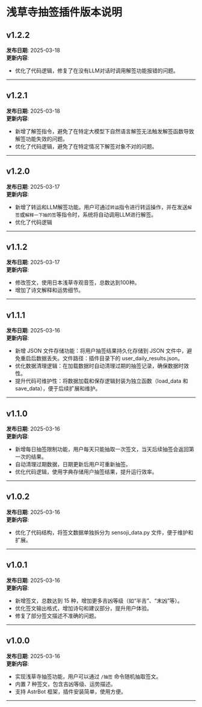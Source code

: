 # 浅草寺抽签插件版本说明

## v1.2.2
**发布日期**: 2025-03-18    
**更新内容**:
- 优化了代码逻辑，修复了在没有LLM对话时调用解签功能报错的问题。

---

## v1.2.1
**发布日期**: 2025-03-18    
**更新内容**:  
- 新增了解签指令，避免了在特定大模型下自然语言解签无法触发解签函数导致解签功能失效的问题。
- 优化了代码逻辑，避免了在特定情况下解签对象不对的问题。

---

## v1.2.0
**发布日期**: 2025-03-17    
**更新内容**:  
- 新增了转运和LLM解签功能。用户可通过`转运`指令进行转运操作，并在发送`解签`或`解释一下抽的签`等指令时，系统将自动调用LLM进行解签。
- 优化了代码逻辑

---

## v1.1.2
**发布日期**: 2025-03-17    
**更新内容**:  
- 修改签文，使用日本浅草寺观音签，总数达到100种。
- 增加了诗文解释和运势细节。

---

## v1.1.1
**发布日期**: 2025-03-16    
**更新内容**:  
- 新增 JSON 文件存储功能：将用户抽签结果持久化存储到 JSON 文件中，避免重启后数据丢失。文件路径：插件目录下的 user_daily_results.json。
- 优化数据清理逻辑：在加载数据时自动清理过期的抽签记录，确保数据时效性。
- 提升代码可维护性：将数据加载和保存逻辑封装为独立函数（load_data 和 save_data），便于后续扩展和维护。

---

## v1.1.0
**发布日期**: 2025-03-16    
**更新内容**:  
- 新增每日抽签限制功能，用户每天只能抽取一次签文，当天后续抽签会返回第一次的结果。
- 自动清理过期数据，日期更新后用户可重新抽签。
- 优化代码逻辑，使用字典存储用户抽签结果，提升运行效率。

---

## v1.0.2
**发布日期**: 2025-03-16    
**更新内容**:  
- 优化了代码结构，将签文数据单独拆分为 sensoji_data.py 文件，便于维护和扩展。

---

## v1.0.1
**发布日期**: 2025-03-16    
**更新内容**:  
- 新增签文，总数达到 15 种，增加更多吉凶等级（如“半吉”、“末凶”等）。  
- 优化签文输出格式，增加诗句和建议部分，提升用户体验。  
- 修复了部分签文描述不准确的问题。  

---

## v1.0.0
**发布日期**: 2025-03-16  
**更新内容**:  
- 实现浅草寺抽签功能，用户可以通过 `/抽签` 命令随机抽取签文。  
- 内置 7 种签文，包含吉凶等级、运势描述。  
- 支持 AstrBot 框架，插件安装简单，使用方便。

---